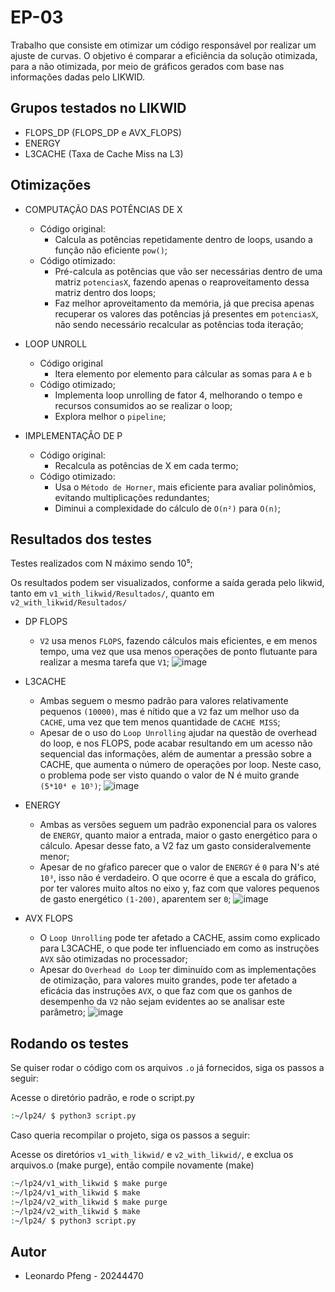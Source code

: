 
# EP-03 

Trabalho que consiste em otimizar um código responsável por realizar um ajuste de curvas.
O objetivo é comparar a eficiência da solução otimizada, para a não otimizada, por meio de gráficos gerados com base nas informações dadas pelo LIKWID.


## Grupos testados no LIKWID

- FLOPS_DP (FLOPS_DP e AVX_FLOPS)
- ENERGY
- L3CACHE (Taxa de Cache Miss na L3)




## Otimizações

- COMPUTAÇÃO DAS POTÊNCIAS DE X
    - Código original: 
        - Calcula as potências repetidamente dentro de loops, usando a função não eficiente `pow()`;
    - Código otimizado: 
        - Pré-calcula as potências que vão ser necessárias dentro de uma matriz `potenciasX`, fazendo apenas o reaproveitamento dessa matriz dentro dos loops; 
        - Faz melhor aproveitamento da memória, já que precisa apenas recuperar os valores das potências já presentes em `potenciasX`, não sendo necessário recalcular as potências toda iteração;

- LOOP UNROLL
    - Código original
        - Itera elemento por elemento para cálcular as somas para `A` e `b`
    - Código otimizado;
        - Implementa loop unrolling de fator 4, melhorando o tempo e recursos consumidos ao se realizar o loop;
        - Explora melhor o `pipeline`;


- IMPLEMENTAÇÂO DE P 
    - Código original:
        - Recalcula as potências de X em cada termo;
    - Código otimizado:
        - Usa o `Método de Horner`, mais eficiente para avaliar polinômios, evitando multiplicações redundantes;
        - Diminui a complexidade do cálculo de `O(n²)` para `O(n)`;


## Resultados dos testes

Testes realizados com N máximo sendo 10⁵;

Os resultados podem ser visualizados, conforme a saída gerada pelo likwid, tanto em `v1_with_likwid/Resultados/`, quanto em `v2_with_likwid/Resultados/`

- DP FLOPS
    - `V2` usa menos `FLOPS`, fazendo cálculos mais eficientes, e em menos tempo, uma vez que usa menos operações de ponto flutuante para realizar a mesma tarefa que `V1`;
![image](https://github.com/user-attachments/assets/a9dfb73c-6350-4feb-8527-c7f5b547fd28)


- L3CACHE
    - Ambas seguem o mesmo padrão para valores relativamente pequenos `(10000)`, mas é nítido que a `V2` faz um melhor uso da `CACHE`, uma vez que tem menos quantidade de `CACHE MISS`;
    - Apesar de o uso do `Loop Unrolling` ajudar na questão de overhead do loop, e nos FLOPS, pode acabar resultando em um acesso não sequencial das informações, além de aumentar a pressão sobre a CACHE, que aumenta o número de operações por loop. Neste caso, o problema pode ser visto quando o valor de N é muito grande `(5*10⁴ e 10⁵)`;
![image](https://github.com/user-attachments/assets/10e614e2-0399-412b-b763-f420a2654caa)


- ENERGY
    - Ambas as versões seguem um padrão exponencial para os valores de `ENERGY`, quanto maior a entrada, maior o gasto energético para o cálculo. Apesar desse fato, a V2 faz um gasto consideralvemente menor;
    - Apesar de no gŕafico parecer que o valor de `ENERGY` é `0` para N's até `10³`, isso não é verdadeiro. O que ocorre é que a escala do gráfico, por ter valores muito altos no eixo y, faz com que valores pequenos de gasto energético `(1-200)`, aparentem ser `0`;
![image](https://github.com/user-attachments/assets/061f4f01-580c-4af3-92d2-c12b674b6bc7)


- AVX FLOPS
    - O `Loop Unrolling` pode ter afetado a CACHE, assim como explicado para L3CACHE, o que pode ter influenciado em como as instruções `AVX` são otimizadas no processador;
    - Apesar do `Overhead do Loop` ter diminuído com as implementações de otimização, para valores muito grandes, pode ter afetado a eficácia das instruções `AVX`, o que faz com que os ganhos de desempenho da `V2` não sejam evidentes ao se analisar este parâmetro;
![image](https://github.com/user-attachments/assets/61dcff6c-62de-4c4e-b3c2-d729f8d3b781)

    

## Rodando os testes

Se quiser rodar o código com os arquivos `.o` já fornecidos, siga os passos a seguir:

Acesse o diretório padrão, e rode o script.py

```bash
:~/lp24/ $ python3 script.py
```


Caso queria recompilar o projeto, siga os passos a seguir:

Acesse os diretórios `v1_with_likwid/` e `v2_with_likwid/`, e exclua os arquivos.o (make purge), então compile novamente (make)

```bash
:~/lp24/v1_with_likwid $ make purge
:~/lp24/v1_with_likwid $ make
:~/lp24/v2_with_likwid $ make purge
:~/lp24/v2_with_likwid $ make
:~/lp24/ $ python3 script.py
```


## Autor

- Leonardo Pfeng - 20244470

